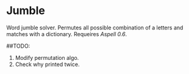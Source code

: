 # Jumble
Word jumble solver. Permutes all possible combination of a letters and matches with a dictionary.
Requeires *Aspell 0.6*.

##TODO:
1. Modify permutation algo.
2. Check why printed twice.
